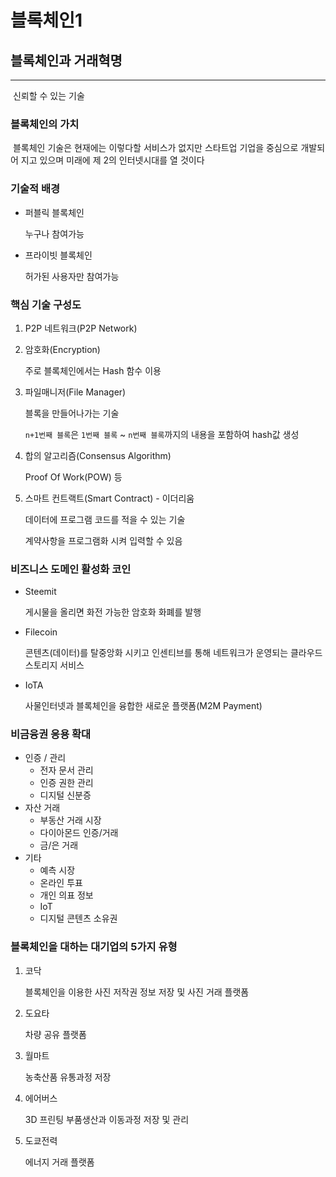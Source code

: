 # 블록체인1



## 블록체인과 거래혁명

____________

​	신뢰할 수 있는 기술



### 블록체인의 가치

​	블록체인 기술은 현재에는 이렇다할 서비스가 없지만 스타트업 기업을 중심으로 개발되어 지고 있으며 미래에 제 2의 인터넷시대를 열 것이다



### 기술적 배경

- 퍼블릭 블록체인

  누구나 참여가능

- 프라이빗 블록체인

  허가된 사용자만 참여가능



### 핵심 기술 구성도

1. P2P 네트워크(P2P Network)

2. 암호화(Encryption)

   주로 블록체인에서는 Hash 함수 이용

3. 파일매니저(File Manager)

   블록을 만들어나가는 기술

   `n+1번째 블록`은 `1번째 블록` ~ `n번째 블록`까지의 내용을 포함하여 hash값 생성

4. 합의 알고리즘(Consensus Algorithm)

   Proof Of Work(POW) 등

5. 스마트 컨트랙트(Smart Contract) - 이더리움

   데이터에 프로그램 코드를 적을 수 있는 기술

   계약사항을 프로그램화 시켜 입력할 수 있음



### 비즈니스 도메인 활성화 코인

- Steemit

  게시물을 올리면 화전 가능한 암호화 화폐를 발행

- Filecoin

  콘텐츠(데이터)를 탈중앙화 시키고 인센티브를 통해 네트워크가 운영되는 클라우드 스토리지 서비스

- IoTA

  사물인터넷과 블록체인을 융합한 새로운 플랫폼(M2M Payment)



### 비금융권 응용 확대

- 인증 / 관리
  - 전자 문서 관리
  - 인증 권한 관리
  - 디지털 신분증
- 자산 거래
  - 부동산 거래 시장
  - 다이아몬드 인증/거래
  - 금/은 거래
- 기타
  - 예측 시장
  - 온라인 투표
  - 개인 의표 정보
  - IoT
  - 디지털 콘텐츠 소유권



### 블록체인을 대하는 대기업의 5가지 유형

1. 코닥

   블록체인을 이용한 사진 저작권 정보 저장 및 사진 거래 플랫폼

2. 도요타

   차량 공유 플랫폼

3. 월마트

   농축산품 유통과정 저장

4. 에어버스

   3D 프린팅 부품생산과 이동과정 저장 및 관리

5. 도쿄전력

   에너지 거래 플랫폼

